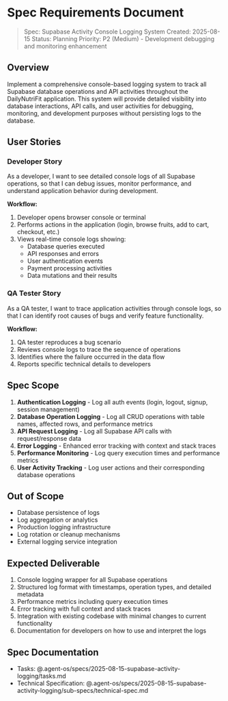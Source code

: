 # Spec Requirements Document

> Spec: Supabase Activity Console Logging System
> Created: 2025-08-15
> Status: Planning
> Priority: P2 (Medium) - Development debugging and monitoring enhancement

## Overview

Implement a comprehensive console-based logging system to track all Supabase database operations and API activities throughout the DailyNutriFit application. This system will provide detailed visibility into database interactions, API calls, and user activities for debugging, monitoring, and development purposes without persisting logs to the database.

## User Stories

### Developer Story
As a developer, I want to see detailed console logs of all Supabase operations, so that I can debug issues, monitor performance, and understand application behavior during development.

**Workflow:**
1. Developer opens browser console or terminal
2. Performs actions in the application (login, browse fruits, add to cart, checkout, etc.)
3. Views real-time console logs showing:
   - Database queries executed
   - API responses and errors
   - User authentication events
   - Payment processing activities
   - Data mutations and their results

### QA Tester Story
As a QA tester, I want to trace application activities through console logs, so that I can identify root causes of bugs and verify feature functionality.

**Workflow:**
1. QA tester reproduces a bug scenario
2. Reviews console logs to trace the sequence of operations
3. Identifies where the failure occurred in the data flow
4. Reports specific technical details to developers

## Spec Scope

1. **Authentication Logging** - Log all auth events (login, logout, signup, session management)
2. **Database Operation Logging** - Log all CRUD operations with table names, affected rows, and performance metrics
3. **API Request Logging** - Log all Supabase API calls with request/response data
4. **Error Logging** - Enhanced error tracking with context and stack traces
5. **Performance Monitoring** - Log query execution times and performance metrics
6. **User Activity Tracking** - Log user actions and their corresponding database operations

## Out of Scope

- Database persistence of logs
- Log aggregation or analytics
- Production logging infrastructure
- Log rotation or cleanup mechanisms
- External logging service integration

## Expected Deliverable

1. Console logging wrapper for all Supabase operations
2. Structured log format with timestamps, operation types, and detailed metadata
3. Performance metrics including query execution times
4. Error tracking with full context and stack traces
5. Integration with existing codebase with minimal changes to current functionality
6. Documentation for developers on how to use and interpret the logs

## Spec Documentation

- Tasks: @.agent-os/specs/2025-08-15-supabase-activity-logging/tasks.md
- Technical Specification: @.agent-os/specs/2025-08-15-supabase-activity-logging/sub-specs/technical-spec.md